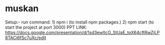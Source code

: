 # muskan
Setup:-
run command: 1) npm i (to install npm packages.)
             2) npm start (to start the project at port 3000)
PPT LINK:
https://docs.google.com/presentation/d/1sd3ewltcG_StUaE_toX64cftRwZjLP8TACi6fSc7uXc/edit
